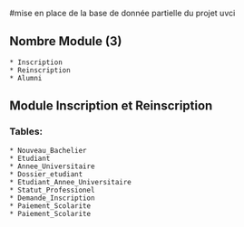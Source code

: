 
 #mise en place de la base de donnée partielle du projet uvci
 ## Nombre Module (3)

	* Inscription
	* Reinscription
	* Alumni

## Module Inscription et Reinscription

  ### Tables:
  
    * Nouveau_Bachelier
    * Etudiant
    * Annee_Universitaire
    * Dossier_etudiant
    * Etudiant_Annee_Universitaire
    * Statut_Professionel
    * Demande_Inscription
    * Paiement_Scolarite
    * Paiement_Scolarite
     








